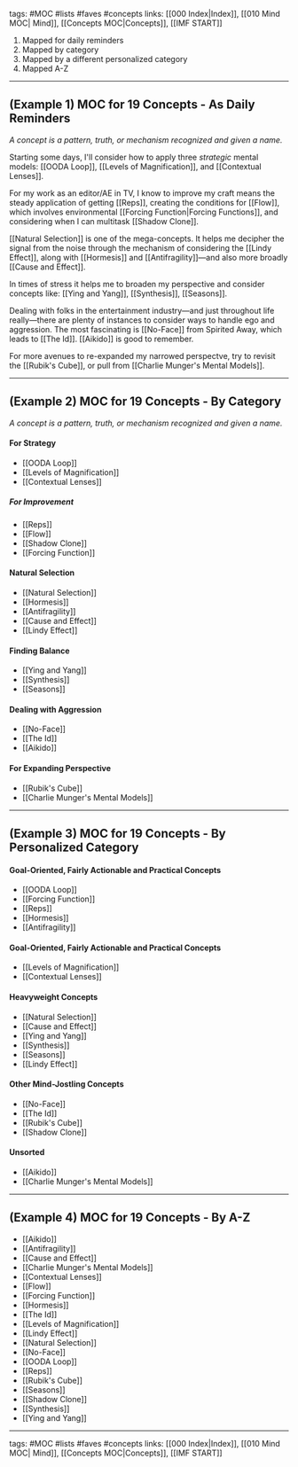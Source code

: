 tags: #MOC #lists #faves #concepts
links: [[000 Index|Index]], [[010 Mind MOC| Mind]], [[Concepts MOC|Concepts]], [[IMF START]]

1. Mapped for daily reminders
2. Mapped by category
3. Mapped by a different personalized category
4. Mapped A-Z

---
## (Example 1) MOC for 19 Concepts - As Daily Reminders
*A concept is a pattern, truth, or mechanism recognized and given a name.*

Starting some days, I'll consider how to apply three *strategic* mental models: [[OODA Loop]], [[Levels of Magnification]], and [[Contextual Lenses]].

For my work as an editor/AE in TV, I know to improve my craft means the steady application of getting [[Reps]], creating the conditions for [[Flow]], which involves environmental  [[Forcing Function|Forcing Functions]], and considering when I can multitask [[Shadow Clone]]. 


[[Natural Selection]] is one of the mega-concepts. It helps me decipher the signal from the noise through the mechanism of considering the [[Lindy Effect]], along with [[Hormesis]] and [[Antifragility]]—and also more broadly [[Cause and Effect]].

In times of stress it helps me to broaden my perspective and consider concepts like: [[Ying and Yang]], [[Synthesis]], [[Seasons]].

Dealing with folks in the entertainment industry—and just throughout life really—there are plenty of instances to consider ways to handle ego and aggression. The most fascinating is [[No-Face]] from Spirited Away, which leads to [[The Id]]. [[Aikido]] is good to remember.

For more avenues to re-expanded my narrowed perspectve, try to revisit the [[Rubik's Cube]], or pull from [[Charlie Munger's Mental Models]].


---
## (Example 2) MOC for 19 Concepts - By Category 
*A concept is a pattern, truth, or mechanism recognized and given a name.*

#### For Strategy
- [[OODA Loop]]
- [[Levels of Magnification]]  
- [[Contextual Lenses]]

##### For Improvement
- [[Reps]] 
- [[Flow]]
- [[Shadow Clone]]
- [[Forcing Function]] 

#### Natural Selection
- [[Natural Selection]]
- [[Hormesis]]
- [[Antifragility]]
- [[Cause and Effect]]
- [[Lindy Effect]] 

#### Finding Balance
- [[Ying and Yang]]
- [[Synthesis]]
- [[Seasons]]

#### Dealing with Aggression
- [[No-Face]]
- [[The Id]]
- [[Aikido]] 

#### For Expanding Perspective
- [[Rubik's Cube]]
- [[Charlie Munger's Mental Models]]

---
## (Example 3) MOC for 19 Concepts - By Personalized Category 

#### Goal-Oriented, Fairly Actionable and Practical Concepts
- [[OODA Loop]]
- [[Forcing Function]] 
- [[Reps]] 
- [[Hormesis]]
- [[Antifragility]]

#### Goal-Oriented, Fairly Actionable and Practical Concepts
- [[Levels of Magnification]]  
- [[Contextual Lenses]]

#### Heavyweight Concepts
- [[Natural Selection]]
- [[Cause and Effect]]
- [[Ying and Yang]]
- [[Synthesis]]
- [[Seasons]]
- [[Lindy Effect]] 

#### Other Mind-Jostling Concepts
- [[No-Face]]
- [[The Id]]
- [[Rubik's Cube]]
- [[Shadow Clone]]

#### Unsorted
- [[Aikido]] 
- [[Charlie Munger's Mental Models]]

---
## (Example 4) MOC for 19 Concepts - By A-Z
- [[Aikido]] 
- [[Antifragility]]
- [[Cause and Effect]]
- [[Charlie Munger's Mental Models]]
- [[Contextual Lenses]]
- [[Flow]]
- [[Forcing Function]] 
- [[Hormesis]]
- [[The Id]]
- [[Levels of Magnification]]  
- [[Lindy Effect]] 
- [[Natural Selection]]
- [[No-Face]]
- [[OODA Loop]]
- [[Reps]] 
- [[Rubik's Cube]]
- [[Seasons]]
- [[Shadow Clone]]
- [[Synthesis]]
- [[Ying and Yang]]

---
tags: #MOC #lists #faves #concepts
links: [[000 Index|Index]], [[010 Mind MOC| Mind]], [[Concepts MOC|Concepts]], [[IMF START]]